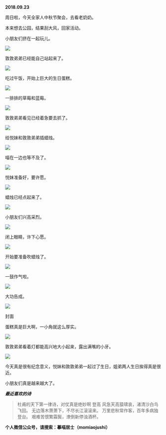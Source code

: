 
          
            
**2018.09.23**

周日啦，今天全家人中秋节聚会，去看老奶奶。

本来想去公园，结果刮大风，回家活动。

小朋友们挤在一起玩儿。




![](img/51001-c6adca77fae9af8b.jpg)




敦敦弟弟已经能自己站起来了。




![](img/51001-cbc72853d150117d.jpg)




吃过午饭，开始上巨大的生日蛋糕。




![](img/51001-cfc11d215d6250bd.jpg)




一排排的草莓和蓝莓。




![](img/51001-0431e59835dbec65.jpg)




敦敦弟弟看见已经着急要去抓了。




![](img/51001-25cd29d435f90fae.jpg)




给悦妹和敦敦弟弟插蜡烛。




![](img/51001-03ed28d3fcf3275a.jpg)




喵在一边也等不及了。




![](img/51001-cbfcb5aa3162f2e8.jpg)




悦妹准备好，要许愿。




![](img/51001-ffc7647d2045b99a.jpg)




蜡烛已经点起来了。




![](img/51001-23fe2217f8dbbf4a.jpg)




小朋友们兴高采烈。




![](img/51001-101597a160ba5fbd.jpg)




闭上眼睛，许下心愿。




![](img/51001-5232e64999912297.jpg)




开始要准备吹蜡烛了。




![](img/51001-7ec4c80e9fc86fff.jpg)




一鼓作气啦。




![](img/51001-2587ad3de47f66d8.jpg)




大功告成。




![](img/51001-a5919bc9f54410fa.jpg)

封面


蛋糕真是巨大啊，一小角就这么厚实。




![](img/51001-f96b4b8006335347.jpg)




敦敦弟弟看着灯都能高兴地大小起来，露出满嘴的小牙。




![](img/51001-ac5c845c625448b0.jpg)




今天真是很有纪念意义，悦妹和敦敦弟弟一起过了生日，姐弟两人生日挨得真是很近。

小朋友们真是越来越大了。


***最近喜欢的诗***
>杜甫的天下第一律诗，对仗真是绝妙啊
登高
风急天高猿啸哀，渚清沙白鸟飞回。
无边落木萧萧下，不尽长江滚滚来。
万里悲秋常作客，百年多病独登台。
艰难苦恨繁霜鬓，潦倒新停浊酒杯。




**个人微信公众号，请搜索：摹喵居士（momiaojushi）**

          
        